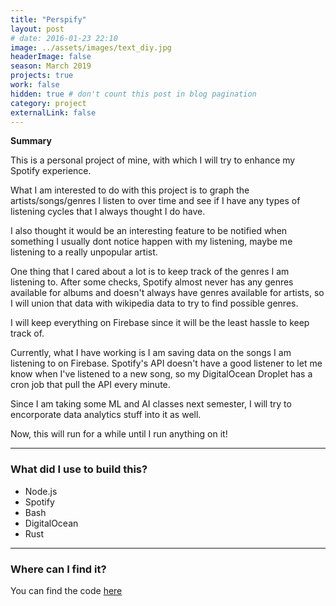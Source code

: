 ```yaml
---
title: "Perspify"
layout: post
# date: 2016-01-23 22:10
image: ../assets/images/text_diy.jpg
headerImage: false
season: March 2019
projects: true
work: false
hidden: true # don't count this post in blog pagination
category: project
externalLink: false
---
```



**Summary** 

This is a personal project of mine, with which I will try to enhance my Spotify experience.

What I am interested to do with this project is to graph the artists/songs/genres I listen to over time and see if I have any types of listening cycles that I always thought I do have.

I also thought it would be an interesting feature to be notified when something I usually dont notice happen with my listening, maybe me listening to a really unpopular artist.

One thing that I cared about a lot is to keep track of the genres I am listening to. After some checks, Spotify almost never has any genres available for albums and doesn't always have genres available for artists, so I will union that data with wikipedia data to try to find possible genres.

I will keep everything on Firebase since it will be the least hassle to keep track of.

Currently, what I have working is I am saving data on the songs I am listening to on Firebase. Spotify's API doesn't have a good listener to let me know when I've listened to a new song, so my DigitalOcean Droplet has a cron job that pull the API every minute.

Since I am taking some ML and AI classes next semester, I will try to encorporate data analytics stuff into it as well.

Now, this will run for a while until I run anything on it!


---

### What did I use to build this?

- Node.js
- Spotify
- Bash
- DigitalOcean
- Rust

---

### Where can I find it?

You can find the code [here](https://github.com/andreylukin/PersonalSpotify)

